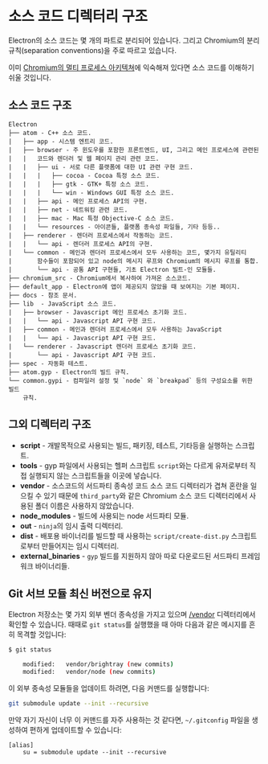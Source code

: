 ﻿# 소스 코드 디렉터리 구조

Electron의 소스 코드는 몇 개의 파트로 분리되어 있습니다. 그리고 Chromium의 분리
규칙(separation conventions)을 주로 따르고 있습니다.

이미 [Chromium의 멀티 프로세스 아키텍쳐](http://dev.chromium.org/developers/design-documents/multi-process-architecture)에
익숙해져 있다면 소스 코드를 이해하기 쉬울 것입니다.

## 소스 코드 구조

```
Electron
├── atom - C++ 소스 코드.
|   ├── app - 시스템 엔트리 코드.
|   ├── browser - 주 윈도우를 포함한 프론트엔드, UI, 그리고 메인 프로세스에 관련된
|   |   코드와 렌더러 및 웹 페이지 관리 관련 코드.
|   |   ├── ui - 서로 다른 플랫폼에 대한 UI 관련 구현 코드.
|   |   |   ├── cocoa - Cocoa 특정 소스 코드.
|   |   |   ├── gtk - GTK+ 특정 소스 코드.
|   |   |   └── win - Windows GUI 특정 소스 코드.
|   |   ├── api - 메인 프로세스 API의 구현.
|   |   ├── net - 네트워킹 관련 코드.
|   |   ├── mac - Mac 특정 Objective-C 소스 코드.
|   |   └── resources - 아이콘들, 플랫폼 종속성 파일들, 기타 등등..
|   ├── renderer - 렌더러 프로세스에서 작동하는 코드.
|   |   └── api - 렌더러 프로세스 API의 구현.
|   └── common - 메인과 렌더러 프로세스에서 모두 사용하는 코드, 몇가지 유틸리티
|       함수들이 포함되어 있고 node의 메시지 루프와 Chromium의 메시지 루프를 통합.
|       └── api - 공통 API 구현들, 기초 Electron 빌트-인 모듈들.
├── chromium_src - Chromium에서 복사하여 가져온 소스코드.
├── default_app - Electron에 앱이 제공되지 않았을 때 보여지는 기본 페이지.
├── docs - 참조 문서.
├── lib  - JavaScript 소스 코드.
|   ├── browser - Javascript 메인 프로세스 초기화 코드.
|   |   └── api - Javascript API 구현 코드.
|   ├── common - 메인과 렌더러 프로세스에서 모두 사용하는 JavaScript
|   |   └── api - Javascript API 구현 코드.
|   └── renderer - Javascript 렌더러 프로세스 초기화 코드.
|       └── api - Javascript API 구현 코드.
├── spec - 자동화 테스트.
├── atom.gyp - Electron의 빌드 규칙.
└── common.gypi - 컴파일러 설정 및 `node` 와 `breakpad` 등의 구성요소를 위한 빌드
    규칙.
```

## 그외 디렉터리 구조

* **script** - 개발목적으로 사용되는 빌드, 패키징, 테스트, 기타등을 실행하는 스크립트.
* **tools** - gyp 파일에서 사용되는 헬퍼 스크립트 `script`와는 다르게 유저로부터 직접
  실행되지 않는 스크립트들을 이곳에 넣습니다.
* **vendor** - 소스코드의 서드파티 종속성 코드 소스 코드 디렉터리가 겹쳐 혼란을 일으킬
  수 있기 때문에 `third_party`와 같은 Chromium 소스 코드 디렉터리에서 사용된 폴더
  이름은 사용하지 않았습니다.
* **node_modules** - 빌드에 사용되는 node 서드파티 모듈.
* **out** - `ninja`의 임시 출력 디렉터리.
* **dist** - 배포용 바이너리를 빌드할 때 사용하는 `script/create-dist.py`
  스크립트로부터 만들어지는 임시 디렉터리.
* **external_binaries** - `gyp` 빌드를 지원하지 않아 따로 다운로드된 서드파티
  프레임워크 바이너리들.

## Git 서브 모듈 최신 버전으로 유지

Electron 저장소는 몇 가지 외부 벤더 종속성을 가지고 있으며 [/vendor][vendor]
디렉터리에서 확인할 수 있습니다. 때때로 `git status`를 실행했을 때 아마 다음과 같은
메시지를 흔히 목격할 것입니다:

```sh
$ git status

	modified:   vendor/brightray (new commits)
	modified:   vendor/node (new commits)
```

이 외부 종속성 모듈들을 업데이트 하려면, 다음 커맨드를 실행합니다:

```sh
git submodule update --init --recursive
```

만약 자기 자신이 너무 이 커맨드를 자주 사용하는 것 같다면, `~/.gitconfig` 파일을
생성하여 편하게 업데이트할 수 있습니다:

```
[alias]
	su = submodule update --init --recursive
```

[vendor]: https://github.com/electron/electron/tree/master/vendor
